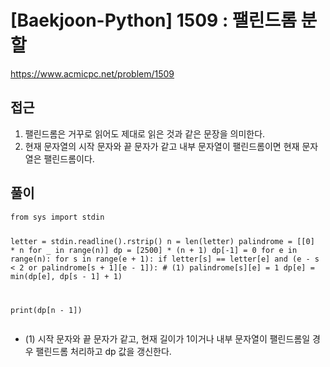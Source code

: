 [Baekjoon-Python] 1509 : 팰린드롬 분할
=
<p><a href="https://www.acmicpc.net/problem/1509">https://www.acmicpc.net/problem/1509</a></p>
<h2>접근</h2>
<ol>
<li>팰린드롬은 거꾸로 읽어도 제대로 읽은 것과 같은 문장을 의미한다.</li>
<li>현재 문자열의 시작 문자와 끝 문자가 같고 내부 문자열이 팰린드롬이면 현재 문자열은 팰린드롬이다.</li>
</ol>
<h2>풀이</h2>
<pre><code class="python">from sys import stdin

letter = stdin.readline().rstrip()
n = len(letter)
palindrome = [[0] \* n for \_ in range(n)]
dp = [2500] \* (n + 1)
dp[-1] = 0
for e in range(n):
 for s in range(e + 1):
 if letter[s] == letter[e] and (e - s < 2 or palindrome[s + 1][e - 1]): # (1)
 palindrome[s][e] = 1
 dp[e] = min(dp[e], dp[s - 1] + 1)

print(dp[n - 1])</code></pre>
<ul>
<li>(1) 시작 문자와 끝 문자가 같고, 현재 길이가 1이거나 내부 문자열이 팰린드롬일 경우 팰린드롬 처리하고 dp 값을 갱신한다.</li>
</ul>